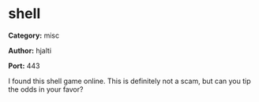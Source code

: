 # shell
**Category:** misc

**Author:** hjalti

**Port:** 443

I found this shell game online. This is definitely not a scam, but can you tip the odds in your favor?
